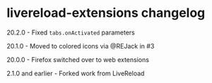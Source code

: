 # livereload-extensions changelog
20.2.0 - Fixed `tabs.onActivated` parameters

20.1.0 - Moved to colored icons via @REJack in #3

20.0.0 - Firefox switched over to web extensions

2.1.0 and earlier - Forked work from LiveReload
